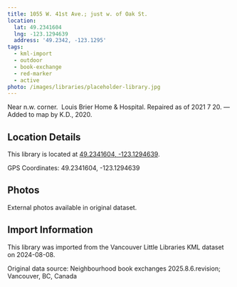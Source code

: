 ```yaml
---
title: 1055 W. 41st Ave.; just w. of Oak St.
location:
  lat: 49.2341604
  lng: -123.1294639
  address: '49.2342, -123.1295'
tags:
  - kml-import
  - outdoor
  - book-exchange
  - red-marker
  - active
photo: /images/libraries/placeholder-library.jpg
---
```

Near n.w. corner.  Louis Brier Home & Hospital.
Repaired as of 2021 7 20.
—Added to map by K.D., 2020.

## Location Details

This library is located at [49.2341604, -123.1294639](https://www.google.com/maps?q=49.2341604,-123.1294639).

GPS Coordinates: 49.2341604, -123.1294639

## Photos

External photos available in original dataset.

## Import Information

This library was imported from the Vancouver Little Libraries KML dataset on 2024-08-08.

Original data source: Neighbourhood book exchanges 2025.8.6.revision; Vancouver, BC, Canada

